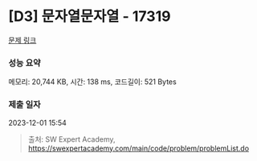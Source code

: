# [D3] 문자열문자열 - 17319 

[문제 링크](https://swexpertacademy.com/main/code/problem/problemDetail.do?contestProbId=AYgEiwbKy48DFARP) 

### 성능 요약

메모리: 20,744 KB, 시간: 138 ms, 코드길이: 521 Bytes

### 제출 일자

2023-12-01 15:54



> 출처: SW Expert Academy, https://swexpertacademy.com/main/code/problem/problemList.do